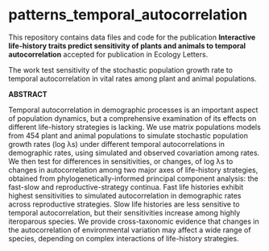 # patterns_temporal_autocorrelation

This repository contains data files and code for the publication **Interactive life-history traits predict sensitivity of plants and animals to temporal autocorrelation** accepted for publication in Ecology Letters. 

The work test sensitivity of the stochastic population growth rate to temporal autocorrelation in vital rates among plant and animal populations.  

**ABSTRACT**

Temporal autocorrelation in demographic processes is an important aspect of population dynamics, but a comprehensive examination of its effects on different life-history strategies is lacking. We use matrix populations models from 454 plant and animal populations to simulate stochastic population growth rates (log λs) under different temporal autocorrelations in demographic rates, using simulated and observed covariation among rates. We then test for differences in sensitivities, or changes, of log λs to changes in autocorrelation among two major axes of life-history strategies, obtained from phylogenetically-informed principal component analysis: the fast-slow and reproductive-strategy continua. Fast life histories exhibit highest sensitivities to simulated autocorrelation in demographic rates across reproductive strategies. Slow life histories are less sensitive to temporal autocorrelation, but their sensitivities increase among highly iteroparous species. We provide cross-taxonomic evidence that changes in the autocorrelation of environmental variation may affect a wide range of species, depending on complex interactions of life-history strategies.

